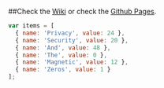 ##Check the [Wiki](https://github.com/Atavic/ghacks-user.js/wiki) or check the [Github Pages](https://atavic.github.io/).

```javascript
var items = [
  { name: 'Privacy', value: 24 },
  { name: 'Security', value: 20 },
  { name: 'And', value: 48 },
  { name: 'The', value: 0 },
  { name: 'Magnetic', value: 12 },
  { name: 'Zeros', value: 1 }
];
```
